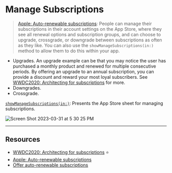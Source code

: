 # Manage Subscriptions 

> [Apple: Auto-renewable subscriptions](https://developer.apple.com/app-store/subscriptions/): People can manage their subscriptions in their account settings on the App Store, where they see all renewal options and subscription groups, and can choose to upgrade, crossgrade, or downgrade between subscriptions as often as they like. You can also use the `showManageSubscriptions(in:)` method to allow them to do this within your app. 

* Upgrades. An upgrade example can be that you may notice the user has purchased a monthly product and renewed for multiple consecutive periods. By offering an upgrade to an annual subscription, you can provide a discount and reward your most loyal subscribers. See [WWDC2020: Architecting for subscriptions](https://developer.apple.com/videos/play/wwdc2020/10671) for more.
* Downgrades.
* Crossgrade. 

[`showManageSubscriptions(in:)`](https://developer.apple.com/documentation/storekit/appstore/3803198-showmanagesubscriptions): Presents the App Store sheet for managing subscriptions.

![Screen Shot 2023-03-31 at 5 30 25 PM](https://user-images.githubusercontent.com/1819208/229236297-caf16c0b-bf43-4584-9fcc-85c8caa74d46.png)

***

## Resources 

* [WWDC2020: Architecting for subscriptions](https://developer.apple.com/videos/play/wwdc2020/10671) ⭐️
* [Apple: Auto-renewable subscriptions](https://developer.apple.com/app-store/subscriptions/)
* [Offer auto-renewable subscriptions](https://developer.apple.com/help/app-store-connect/manage-subscriptions/offer-auto-renewable-subscriptions)
